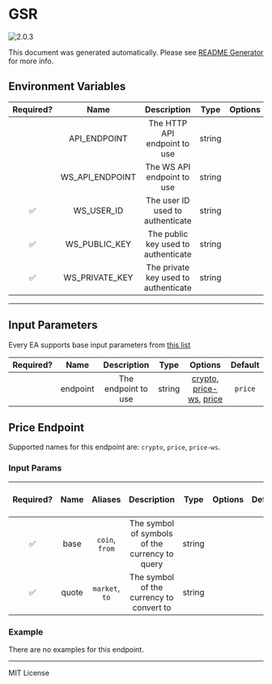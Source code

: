 # GSR

![2.0.3](https://img.shields.io/github/package-json/v/smartcontractkit/external-adapters-js?filename=packages/sources/gsr/package.json)

This document was generated automatically. Please see [README Generator](../../scripts#readme-generator) for more info.

## Environment Variables

| Required? |      Name       |             Description              |  Type  | Options |              Default              |
| :-------: | :-------------: | :----------------------------------: | :----: | :-----: | :-------------------------------: |
|           |  API_ENDPOINT   |     The HTTP API endpoint to use     | string |         |  `https://oracle.prod.gsr.io/v1`  |
|           | WS_API_ENDPOINT |      The WS API endpoint to use      | string |         | `wss://oracle.prod.gsr.io/oracle` |
|    ✅     |   WS_USER_ID    |   The user ID used to authenticate   | string |         |                                   |
|    ✅     |  WS_PUBLIC_KEY  | The public key used to authenticate  | string |         |                                   |
|    ✅     | WS_PRIVATE_KEY  | The private key used to authenticate | string |         |                                   |

---

## Input Parameters

Every EA supports base input parameters from [this list](https://github.com/smartcontractkit/ea-framework-js/blob/main/src/config/index.ts)

| Required? |   Name   |     Description     |  Type  |                                     Options                                      | Default |
| :-------: | :------: | :-----------------: | :----: | :------------------------------------------------------------------------------: | :-----: |
|           | endpoint | The endpoint to use | string | [crypto](#price-endpoint), [price-ws](#price-endpoint), [price](#price-endpoint) | `price` |

## Price Endpoint

Supported names for this endpoint are: `crypto`, `price`, `price-ws`.

### Input Params

| Required? | Name  |    Aliases     |                  Description                   |  Type  | Options | Default | Depends On | Not Valid With |
| :-------: | :---: | :------------: | :--------------------------------------------: | :----: | :-----: | :-----: | :--------: | :------------: |
|    ✅     | base  | `coin`, `from` | The symbol of symbols of the currency to query | string |         |         |            |                |
|    ✅     | quote | `market`, `to` |    The symbol of the currency to convert to    | string |         |         |            |                |

### Example

There are no examples for this endpoint.

---

MIT License
